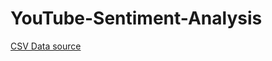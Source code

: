 # YouTube-Sentiment-Analysis
[CSV Data source](https://drive.google.com/file/d/1hX8uLMnmuHIKFoPE3m3utNGhyZAw-KR8/view?usp=sharing)
